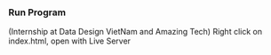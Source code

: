 ### Run Program
(Internship at Data Design VietNam and Amazing Tech)
Right click on index.html, open with Live Server
